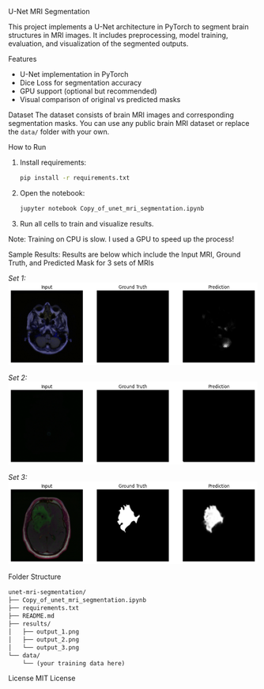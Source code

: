 U-Net MRI Segmentation

This project implements a U-Net architecture in PyTorch to segment brain structures in MRI images. It includes preprocessing, model training, evaluation, and visualization of the segmented outputs.

Features
- U-Net implementation in PyTorch
- Dice Loss for segmentation accuracy
- GPU support (optional but recommended)
- Visual comparison of original vs predicted masks

Dataset
The dataset consists of brain MRI images and corresponding segmentation masks. You can use any public brain MRI dataset or replace the `data/` folder with your own.

How to Run
1. Install requirements:
    ```bash
    pip install -r requirements.txt
    ```
2. Open the notebook:
    ```bash
    jupyter notebook Copy_of_unet_mri_segmentation.ipynb
    ```
3. Run all cells to train and visualize results.

Note: Training on CPU is slow. I used a GPU to speed up the process!

Sample Results:
Results are below which include the Input MRI, Ground Truth, and Predicted Mask for 3 sets of MRIs

*Set 1:*
![](output_1.png)

*Set 2:*  
![](output_2.png)

*Set 3:*  
![](output_3.png)


Folder Structure
```
unet-mri-segmentation/
├── Copy_of_unet_mri_segmentation.ipynb
├── requirements.txt
├── README.md
├── results/
│   ├── output_1.png
│   ├── output_2.png
│   └── output_3.png
└── data/
    └── (your training data here)
```

License
MIT License
